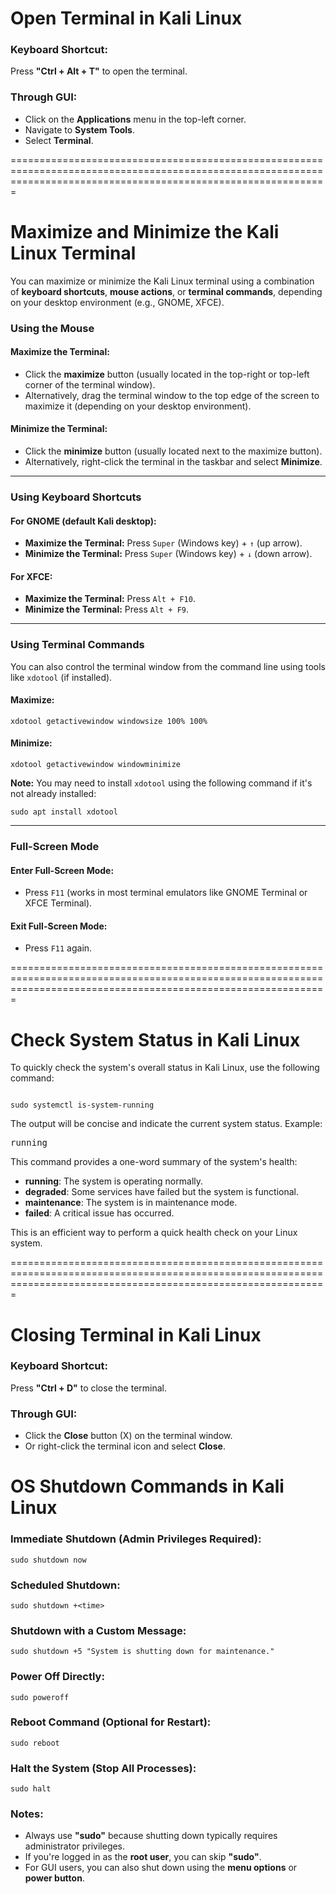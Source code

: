 


<h1>Open Terminal in Kali Linux</h1>
<h3>Keyboard Shortcut:</h3>
<p>Press <strong>"Ctrl + Alt + T"</strong> to open the terminal.</p>

<h3>Through GUI:</h3>
<ul>
    <li>Click on the <strong>Applications</strong> menu in the top-left corner.</li>
    <li>Navigate to <strong>System Tools</strong>.</li>
    <li>Select <strong>Terminal</strong>.</li>
</ul>


===================================================================================================================================================================

<h1>Maximize and Minimize the Kali Linux Terminal</h1>

<p>You can maximize or minimize the Kali Linux terminal using a combination of <strong>keyboard shortcuts</strong>, <strong>mouse actions</strong>, or <strong>terminal commands</strong>, depending on your desktop environment (e.g., GNOME, XFCE).</p>

<h3>Using the Mouse</h3>

<h4>Maximize the Terminal:</h4>
<ul>
    <li>Click the <strong>maximize</strong> button (usually located in the top-right or top-left corner of the terminal window).</li>
    <li>Alternatively, drag the terminal window to the top edge of the screen to maximize it (depending on your desktop environment).</li>
</ul>

<h4>Minimize the Terminal:</h4>
<ul>
    <li>Click the <strong>minimize</strong> button (usually located next to the maximize button).</li>
    <li>Alternatively, right-click the terminal in the taskbar and select <strong>Minimize</strong>.</li>
</ul>

<hr>

<h3>Using Keyboard Shortcuts</h3>

<h4>For GNOME (default Kali desktop):</h4>
<ul>
    <li><strong>Maximize the Terminal:</strong> Press <code>Super</code> (Windows key) + <code>↑</code> (up arrow).</li>
    <li><strong>Minimize the Terminal:</strong> Press <code>Super</code> (Windows key) + <code>↓</code> (down arrow).</li>
</ul>

<h4>For XFCE:</h4>
<ul>
    <li><strong>Maximize the Terminal:</strong> Press <code>Alt + F10</code>.</li>
    <li><strong>Minimize the Terminal:</strong> Press <code>Alt + F9</code>.</li>
</ul>

<hr>

<h3>Using Terminal Commands</h3>
<p>You can also control the terminal window from the command line using tools like <code>xdotool</code> (if installed).</p>

<h4>Maximize:</h4>
<pre><code>xdotool getactivewindow windowsize 100% 100%</code></pre>

<h4>Minimize:</h4>
<pre><code>xdotool getactivewindow windowminimize</code></pre>

<p><strong>Note:</strong> You may need to install <code>xdotool</code> using the following command if it's not already installed:</p>
<pre><code>sudo apt install xdotool</code></pre>

<hr>

<h3>Full-Screen Mode</h3>

<h4>Enter Full-Screen Mode:</h4>
<ul>
    <li>Press <code>F11</code> (works in most terminal emulators like GNOME Terminal or XFCE Terminal).</li>
</ul>

<h4>Exit Full-Screen Mode:</h4>
<ul>
    <li>Press <code>F11</code> again.</li>
</ul>

===================================================================================================================================================================
<h1>Check System Status in Kali Linux</h1>

<p>To quickly check the system's overall status in Kali Linux, use the following command:</p>
    
<pre><code>
sudo systemctl is-system-running
</code></pre>

<p>The output will be concise and indicate the current system status. Example:</p>

<pre>
running
</pre>

<p>This command provides a one-word summary of the system's health:</p>
<ul>
    <li><strong>running</strong>: The system is operating normally.</li>
    <li><strong>degraded</strong>: Some services have failed but the system is functional.</li>
    <li><strong>maintenance</strong>: The system is in maintenance mode.</li>
    <li><strong>failed</strong>: A critical issue has occurred.</li>
</ul>

<p>This is an efficient way to perform a quick health check on your Linux system.</p>
===================================================================================================================================================================

<h1>Closing Terminal in Kali Linux</h1>
<h3>Keyboard Shortcut:</h3>
<p>Press <strong>"Ctrl + D"</strong> to close the terminal.</p>

<h3>Through GUI:</h3>
<ul>
    <li>Click the <strong>Close</strong> button (X) on the terminal window.</li>
    <li>Or right-click the terminal icon and select <strong>Close</strong>.</li>
</ul>

<h1>OS Shutdown Commands in Kali Linux</h1>
<h3>Immediate Shutdown (Admin Privileges Required):</h3>
<pre><code>sudo shutdown now</code></pre>

<h3>Scheduled Shutdown:</h3>
<pre><code>sudo shutdown +&lt;time&gt;</code></pre>

<h3>Shutdown with a Custom Message:</h3>
<pre><code>sudo shutdown +5 "System is shutting down for maintenance."</code></pre>

<h3>Power Off Directly:</h3>
<pre><code>sudo poweroff</code></pre>

<h3>Reboot Command (Optional for Restart):</h3>
<pre><code>sudo reboot</code></pre>

<h3>Halt the System (Stop All Processes):</h3>
<pre><code>sudo halt</code></pre>

<h3>Notes:</h3>
<ul>
    <li>Always use <strong>"sudo"</strong> because shutting down typically requires administrator privileges.</li>
    <li>If you're logged in as the <strong>root user</strong>, you can skip <strong>"sudo"</strong>.</li>
    <li>For GUI users, you can also shut down using the <strong>menu options</strong> or <strong>power button</strong>.</li>
</ul>







